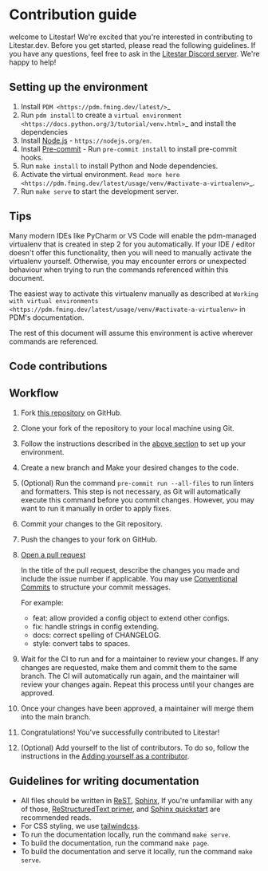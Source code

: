 # Contribution guide

welcome to Litestar! We're excited that you're interested in contributing to Litestar.dev. Before you get started,
please read the following guidelines. If you have any questions, feel free to ask in
the [Litestar Discord server](https://discord.gg/litestar). We're happy to help!

## Setting up the environment

1. Install `PDM <https://pdm.fming.dev/latest/>`_
2. Run ``pdm install`` to create a `virtual environment <https://docs.python.org/3/tutorial/venv.html>`_ and install
   the dependencies
3. Install [Node.js](https://nodejs.org/en) - `https://nodejs.org/en`.
4. Install [Pre-commit](https://pre-commit.com/) - Run `pre-commit install` to install pre-commit hooks.
5. Run `make install` to install Python and Node dependencies.
6. Activate the virtual environment. `Read more here <https://pdm.fming.dev/latest/usage/venv/#activate-a-virtualenv>`_.
7. Run `make serve` to start the development server.

## Tips

Many modern IDEs like PyCharm or VS Code will enable the pdm-managed virtualenv that is created in step 2 for you
automatically.
If your IDE / editor doesn't offer this functionality, then you will need to manually activate the virtualenv yourself.
Otherwise, you may encounter errors or unexpected behaviour when trying to run the commands referenced within this
document.

The easiest way to activate this virtualenv manually as described at
`Working with virtual environments <https://pdm.fming.dev/latest/usage/venv/#activate-a-virtualenv>` in
PDM's documentation.

The rest of this document will assume this environment is active wherever commands are referenced.

## Code contributions

## Workflow

1. Fork [this repository](https://github.com/litestar-org/litestar.dev/fork) on GitHub.
2. Clone your fork of the repository to your local machine using Git.
3. Follow the instructions described in the [above section](#setting-up-the-environment) to set up your environment.
4. Create a new branch and Make your desired changes to the code.
5. (Optional) Run the command `pre-commit run --all-files` to run linters and formatters. This step is not
   necessary, as Git will automatically execute this command before you commit changes. However, you may want to run it
   manually in order to apply fixes.
6. Commit your changes to the Git repository.
7. Push the changes to your fork on GitHub.
8. [Open a pull request](https://github.com/litestar-org/litestar.dev/compare)

   In the title of the pull request, describe the changes you made and include the issue number if applicable. You may
   use [Conventional Commits](https://www.conventionalcommits.org/) to structure your commit messages.

   For example:

   - feat: allow provided a config object to extend other configs.
   - fix: handle strings in config extending.
   - docs: correct spelling of CHANGELOG.
   - style: convert tabs to spaces.

9. Wait for the CI to run and for a maintainer to review your changes. If any changes are requested, make them and
   commit them to the same branch. The CI will automatically run again, and the maintainer will review your changes
   again. Repeat this process until your changes are approved.
10. Once your changes have been approved, a maintainer will merge them into the main branch.
11. Congratulations! You've successfully contributed to Litestar!
12. (Optional) Add yourself to the list of contributors. To do so, follow the instructions in
    the [Adding yourself as a contributor](https://allcontributors.org/docs/en/bot/usage).

## Guidelines for writing documentation

- All files should be written in [ReST](https://docutils.sourceforge.io/rst.html),
  [Sphinx](https://www.sphinx-doc.org/en/master/), If you're unfamiliar with any of
  those, [ReStructuredText primer](https://www.sphinx-doc.org/en/master/lib/usage/restructuredtext/basics.html),
  and [Sphinx quickstart](https://www.sphinx-doc.org/en/master/lib/usage/quickstart.html) are recommended reads.
- For CSS styling, we use [tailwindcss](https://tailwindcss.com/).
- To run the documentation locally, run the command `make serve`.
- To build the documentation, run the command `make page`.
- To build the documentation and serve it locally, run the command `make serve`.
